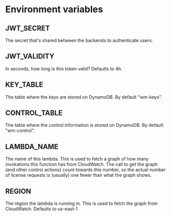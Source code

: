 # Environment variables
## JWT_SECRET
The secret that's shared between the backends to authenticate users.

## JWT_VALIDITY
In seconds, how long is this token valid? Defaults to 4h.

## KEY_TABLE
The table where the keys are stored on DynamoDB. By default "wm-keys".

## CONTROL_TABLE
The table where the control information is stored on DynamoDB. By default "wm-control".

## LAMBDA_NAME
The name of this lambda. This is used to fetch a graph of how many invokations this function has from CloudWatch.
The call to get the graph (and other control actions) count towards this number, so the actual number of license requests is (usually) one fewer than what the graph shows.

## REGION
The region the lambda is running in. This is used to fetch the graph from CloudWatch.
Defaults to us-east-1
